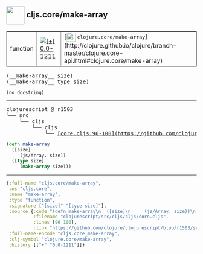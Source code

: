 ## <img width="48px" valign="middle" src="http://i.imgur.com/Hi20huC.png"> cljs.core/make-array

 <table border="1">
<tr>
<td>function</td>
<td><a href="https://github.com/cljsinfo/api-refs/tree/0.0-1211"><img valign="middle" alt="[+] 0.0-1211" src="https://img.shields.io/badge/+-0.0--1211-lightgrey.svg"></a> </td>
<td>
[<img height="24px" valign="middle" src="http://i.imgur.com/1GjPKvB.png"> <samp>clojure.core/make-array</samp>](http://clojure.github.io/clojure/branch-master/clojure.core-api.html#clojure.core/make-array)
</td>
</tr>
</table>

 <samp>
(__make-array__ size)<br>
(__make-array__ type size)<br>
</samp>

```
(no docstring)
```

---

 <pre>
clojurescript @ r1503
└── src
    └── cljs
        └── cljs
            └── <ins>[core.cljs:96-100](https://github.com/clojure/clojurescript/blob/r1503/src/cljs/cljs/core.cljs#L96-L100)</ins>
</pre>

```clj
(defn make-array
  ([size]
     (js/Array. size))
  ([type size]
     (make-array size)))
```


---

```clj
{:full-name "cljs.core/make-array",
 :ns "cljs.core",
 :name "make-array",
 :type "function",
 :signature ["[size]" "[type size]"],
 :source {:code "(defn make-array\n  ([size]\n     (js/Array. size))\n  ([type size]\n     (make-array size)))",
          :filename "clojurescript/src/cljs/cljs/core.cljs",
          :lines [96 100],
          :link "https://github.com/clojure/clojurescript/blob/r1503/src/cljs/cljs/core.cljs#L96-L100"},
 :full-name-encode "cljs.core_make-array",
 :clj-symbol "clojure.core/make-array",
 :history [["+" "0.0-1211"]]}

```
